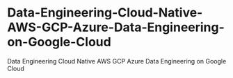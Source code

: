 # Data-Engineering-Cloud-Native-AWS-GCP-Azure-Data-Engineering-on-Google-Cloud
Data Engineering Cloud Native AWS GCP Azure Data Engineering on Google Cloud
